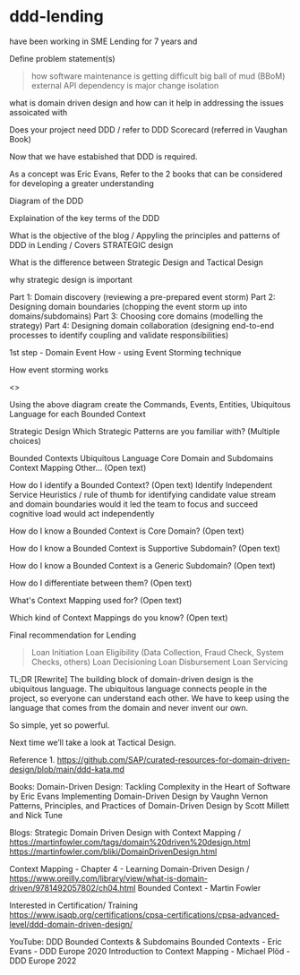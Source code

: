 # ddd-lending

have been working in SME Lending for 7 years and 

Define problem statement(s) 
> how software maintenance is getting difficult
> big ball of mud (BBoM)
> external API dependency is major change
> isolation 

what is domain driven design and how can it help in addressing the issues assoicated with 

Does your project need DDD / refer to DDD Scorecard (referred in Vaughan Book)

Now that we have estabished that DDD is required. 

As a concept was Eric Evans, Refer to the 2 books that can be considered for developing a greater understanding 

Diagram of the DDD

Explaination of the key terms of the DDD 

What is the objective of the blog / Appyling the principles and patterns of DDD in Lending / Covers STRATEGIC design

What is the difference between Strategic Design and Tactical Design 

why strategic design is important 


Part 1: Domain discovery
(reviewing a pre-prepared event storm)
Part 2: Designing domain boundaries
(chopping the event storm up into domains/subdomains)
Part 3: Choosing core domains
(modelling the strategy)
Part 4: Designing domain collaboration
(designing end-to-end processes to identify coupling and validate responsibilities)

1st step - Domain Event 
How - using Event Storming technique

How event storming works

<<Create the diagram >>



Using the above diagram create the Commands, Events, Entities, Ubiquitous Language for each Bounded Context 


Strategic Design
Which Strategic Patterns are you familiar with? (Multiple choices)

 Bounded Contexts
 Ubiquitous Language
 Core Domain and Subdomains
 Context Mapping
 Other... (Open text)

 
How do I identify a Bounded Context? (Open text)
Identify Independent Service Heuristics / rule of thumb for identifying candidate value stream and domain boundaries
would it led the team to focus and succeed
cognitive load
would act independently 

How do I know a Bounded Context is Core Domain? (Open text)

How do I know a Bounded Context is Supportive Subdomain? (Open text)

How do I know a Bounded Context is a Generic Subdomain? (Open text)

How do I differentiate between them? (Open text)

What's Context Mapping used for? (Open text)

Which kind of Context Mappings do you know? (Open text)

Final recommendation for 
Lending
> Loan Initiation
> Loan Eligibility (Data Collection, Fraud Check, System Checks, others)
> Loan Decisioning
> Loan Disbursement
> Loan Servicing
> 
TL;DR [Rewrite]
The building block of domain-driven design is the ubiquitous language. The ubiquitous language connects people in the project, so everyone can understand each other. We have to keep using the language that comes from the domain and never invent our own.

So simple, yet so powerful.

Next time we’ll take a look at Tactical Design.

Reference 
1. 
https://github.com/SAP/curated-resources-for-domain-driven-design/blob/main/ddd-kata.md

Books:
Domain-Driven Design: Tackling Complexity in the Heart of Software by Eric Evans
Implementing Domain-Driven Design by Vaughn Vernon
Patterns, Principles, and Practices of Domain-Driven Design by Scott Millett and Nick Tune

Blogs:
Strategic Domain Driven Design with Context Mapping / 
https://martinfowler.com/tags/domain%20driven%20design.html
https://martinfowler.com/bliki/DomainDrivenDesign.html

Context Mapping - Chapter 4 - Learning Domain-Driven Design / https://www.oreilly.com/library/view/what-is-domain-driven/9781492057802/ch04.html
Bounded Context - Martin Fowler

Interested in Certification/ Training 
https://www.isaqb.org/certifications/cpsa-certifications/cpsa-advanced-level/ddd-domain-driven-design/

YouTube:
DDD Bounded Contexts & Subdomains
Bounded Contexts - Eric Evans - DDD Europe 2020
Introduction to Context Mapping - Michael Plöd - DDD Europe 2022

